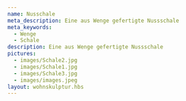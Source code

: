 ```yaml
---
name: Nusschale
meta_description: Eine aus Wenge gefertigte Nussschale
meta_keywords:
  - Wenge
  - Schale
description: Eine aus Wenge gefertigte Nussschale
pictures:
  - images/Schale2.jpg
  - images/Schale1.jpg
  - images/Schale3.jpg
  - images/images.jpeg
layout: wohnskulptur.hbs
---
```


